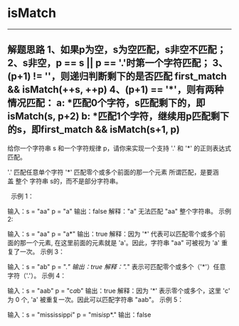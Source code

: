 # isMatch
---------------
解题思路
1、如果p为空，s为空匹配，s非空不匹配；
2、s非空，p == s || p == '.'时第一个字符匹配；
3、(p+1) != ''，则递归判断剩下的是否匹配 first_match && isMatch(++s, ++p)
4、(p+1) == '*'，则有两种情况匹配：
a: *匹配0个字符，s匹配剩下的，即isMatch(s, p+2)
b: *匹配1个字符，继续用p匹配剩下的s，即first_match && isMatch(s+1, p)
---------------------------------
给你一个字符串 s 和一个字符规律 p，请你来实现一个支持 '.' 和 '*' 的正则表达式匹配。

'.' 匹配任意单个字符
'*' 匹配零个或多个前面的那一个元素
所谓匹配，是要涵盖 整个 字符串 s的，而不是部分字符串。

 
示例 1：

输入：s = "aa" p = "a"
输出：false
解释："a" 无法匹配 "aa" 整个字符串。
示例 2:

输入：s = "aa" p = "a*"
输出：true
解释：因为 '*' 代表可以匹配零个或多个前面的那一个元素, 在这里前面的元素就是 'a'。因此，字符串 "aa" 可被视为 'a' 重复了一次。
示例 3：

输入：s = "ab" p = ".*"
输出：true
解释：".*" 表示可匹配零个或多个（'*'）任意字符（'.'）。
示例 4：

输入：s = "aab" p = "c*a*b"
输出：true
解释：因为 '*' 表示零个或多个，这里 'c' 为 0 个, 'a' 被重复一次。因此可以匹配字符串 "aab"。
示例 5：

输入：s = "mississippi" p = "mis*is*p*."
输出：false
